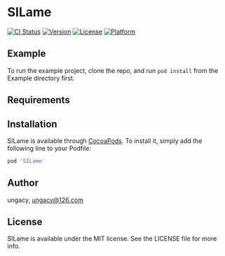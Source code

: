 # SILame

[![CI Status](http://img.shields.io/travis/ungacy/SILame.svg?style=flat)](https://travis-ci.org/ungacy/SILame)
[![Version](https://img.shields.io/cocoapods/v/SILame.svg?style=flat)](http://cocoapods.org/pods/SILame)
[![License](https://img.shields.io/cocoapods/l/SILame.svg?style=flat)](http://cocoapods.org/pods/SILame)
[![Platform](https://img.shields.io/cocoapods/p/SILame.svg?style=flat)](http://cocoapods.org/pods/SILame)

## Example

To run the example project, clone the repo, and run `pod install` from the Example directory first.

## Requirements

## Installation

SILame is available through [CocoaPods](http://cocoapods.org). To install
it, simply add the following line to your Podfile:

```ruby
pod 'SILame'
```

## Author

ungacy, ungacy@126.com

## License

SILame is available under the MIT license. See the LICENSE file for more info.
